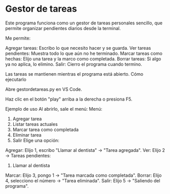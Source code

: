 # Gestor de tareas

Este programa funciona como un gestor de tareas personales sencillo, que permite organizar pendientes diarios desde la terminal.

Me permite:

Agregar tareas: Escribo lo que necesito hacer y se guarda.
Ver tareas pendientes: Muestra todo lo que aún no he terminado.
Marcar tareas como hechas: Elijo una tarea y la marco como completada.
Borrar tareas: Si algo ya no aplica, lo elimino.
Salir: Cierro el programa cuando termino.

Las tareas se mantienen mientras el programa está abierto.
Cómo ejecutarlo

Abre gestordetareas.py en VS Code.

Haz clic en el botón "play" arriba a la derecha o presiona F5.

Ejemplo de uso
Al abrirlo, sale el menú:
Menú:

1. Agregar tarea
2. Listar tareas actuales
3. Marcar tarea como completada
4. Eliminar tarea
5. Salir
Elige una opción:

Agregar: Elijo 1, escribo "Llamar al dentista" → "Tarea agregada".
Ver: Elijo 2 → Tareas pendientes:

1. Llamar al dentista

Marcar: Elijo 3, pongo 1 → "Tarea marcada como completada".
Borrar: Elijo 4, selecciono el número → "Tarea eliminada".
Salir: Elijo 5 → "Saliendo del programa".
